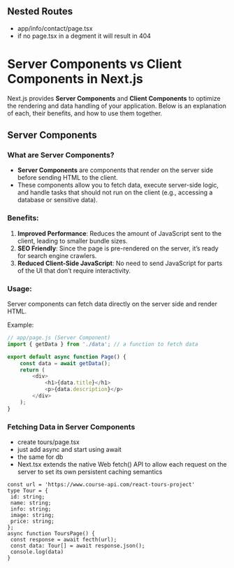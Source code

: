 ## Nested Routes 
- app/info/contact/page.tsx
- if no page.tsx in a degment it will result in 404 

# Server Components vs Client Components in Next.js

Next.js provides **Server Components** and **Client Components** to optimize the rendering and data handling of your application. Below is an explanation of each, their benefits, and how to use them together.

## Server Components

### What are Server Components?
- **Server Components** are components that render on the server side before sending HTML to the client.
- These components allow you to fetch data, execute server-side logic, and handle tasks that should not run on the client (e.g., accessing a database or sensitive data).

### Benefits:
1. **Improved Performance**: Reduces the amount of JavaScript sent to the client, leading to smaller bundle sizes.
2. **SEO Friendly**: Since the page is pre-rendered on the server, it’s ready for search engine crawlers.
3. **Reduced Client-Side JavaScript**: No need to send JavaScript for parts of the UI that don’t require interactivity.

### Usage:
Server components can fetch data directly on the server side and render HTML.

Example:
```js
// app/page.js (Server Component)
import { getData } from './data'; // a function to fetch data

export default async function Page() {
    const data = await getData();
    return (
        <div>
            <h1>{data.title}</h1>
            <p>{data.description}</p>
        </div>
    );
}
```
### Fetching Data in Server Components
- create tours/page.tsx 
- just add async and start using await 
- the same for db 
 - Next.tsx extends the native Web fetch() API to allow each request on the server to set its own persistent caching semantics

 ```tsx
 const url = 'https://www.course-api.com/react-tours-project'
 type Tour = { 
  id: string;
  name: string;
  info: string;
  image: string;
  price: string;
 };
 async function ToursPage() {
  const response = await fecth(url);
  const data: Tour[] = await response.json();
  console.log(data)
 }
  ```
